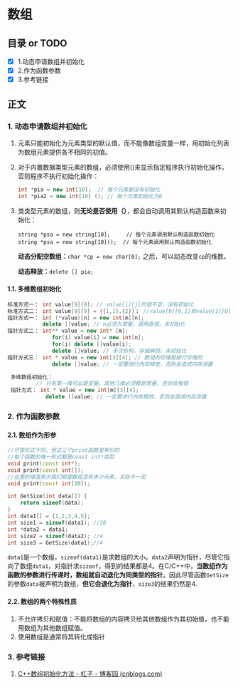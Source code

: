 # 数组
## 目录 or TODO
- [x] 1.动态申请数组并初始化
- [x] 2.作为函数参数
- [x] 3.参考链接
## 正文

### 1. 动态申请数组并初始化

1. 元素只能初始化为元素类型的默认值，而不能像数组变量一样，用初始化列表为数组元素提供各不相同的初值。

2. 对于内置数据类型元素的数组，必须使用()来显示指定程序执行初始化操作，否则程序不执行初始化操作：

   ```c++
   int *pia = new int[10]; 	// 每个元素都没有初始化
   int *pia2 = new int[10] (); // 每个元素初始化为0
   ```

3. 类类型元素的数组，则**无论是否使用（）**，都会自动调用其默认构造函数来初始化：

   ```
   string *psa = new string[10];  	 // 每个元素调用默认构造函数初始化
   string *psa = new string[10]();  // 每个元素调用默认构造函数初始化
   ```

   **动态分配空数组：**`char *cp = new char[0];` 之后，可以动态改变`cp`的维数。

   **动态释放：**`delete [] pia;`

#### 1.1. 多维数组初始化

```C++
标准方式一： int value[9][9]; // value[i][j]的值不定，没有初始化
标准方式二： int value[9][9] = {{1,1},{2}}； //value[0][0,1]和value[1][0]的值初始化，其他初始化为0
指针方式一： int (*value)[n] = new int[m][n];
		   delete []value; // n必须为常量，调用直观。未初始化
指针方式二： int** value = new int* [m];
              for(i) value[i] = new int[n];
              for(i) delete []value[i];
              delete []value; // 多次析构，存储麻烦，未初始化
指针方式三： int * value = new int[3][4]; // 数组的存储是按行存储的
              delete []value; // 一定要进行内存释放，否则会造成内存泄露

 多维数组初始化：
    	 // 只有第一维可以是变量，其他几维必须都是常量，否则会报错
 指针方式： int * value = new int[m][3][4]; 
            delete []value; // 一定要进行内存释放，否则会造成内存泄露 
```

### 2. 作为函数参数

#### 2.1. 数组作为形参

```c++
//尽管形式不同，但这三个print函数是等价的
//每个函数的唯一形式都是const int*类型
void print(const int*);
void print(const int[]);
//这里的维度表示我们期望数组含有多少元素，实际不一定
void print(const int[10]); 
```

```c++
int GetSize(int data[]) {
    return sizeof(data);
}
int data1[] = {1,2,3,4,5};
int size1 = sizeof(data1); //20
int *data2 = data1;
int size2 = sizeof(data2); //4
int size3 = GetSize(data1);//4
```

`data1`是一个数组，`sizeof(data1)`是求数组的大小。`data2`声明为指针，尽管它指向了数组`data1`，对指针求`sizeof`，得到的结果都是4。在C/C++中，**当数组作为函数的参数进行传递时，数组就自动退化为同类型的指针**。因此尽管函数`GetSize`的参数`data`被声明为数组，**但它会退化为指针**，`size3`的结果仍然是4.

#### 2.2. 数组的两个特殊性质

1. 不允许拷贝和赋值：不能将数组的内容拷贝给其他数组作为其初始值，也不能用数组为其他数组赋值。
2. 使用数组是通常将其转化成指针

### 3. 参考链接

1. [C++数组初始化方法 - 杠子 - 博客园 (cnblogs.com)](https://www.cnblogs.com/haoyijing/p/5815035.html)


